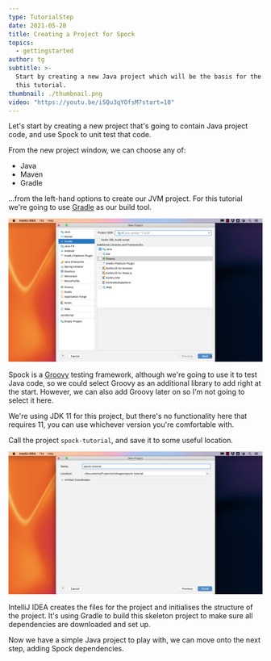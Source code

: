 ```yaml
---
type: TutorialStep
date: 2021-05-20
title: Creating a Project for Spock
topics:
  - gettingstarted
author: tg
subtitle: >-
  Start by creating a new Java project which will be the basis for the rest of
  this tutorial.
thumbnail: ./thumbnail.png
video: "https://youtu.be/i5Qu3qYOfsM?start=10"
---
```


Let's start by creating a new project that's going to contain Java project code, and use Spock to unit test that code.

From the new project window, we can choose any of:

- Java
- Maven
- Gradle

...from the left-hand options to create our JVM project. For this tutorial we're going to use [Gradle](../../working-with-gradle) as our build tool.

![](./01-new-project.png)

Spock is a [Groovy](../../../../topics/groovy) testing framework, although we're going to use it to test Java code, so we could select Groovy as an additional library to add right at the start. However, we can also add Groovy later on so I'm not going to select it here.

We're using JDK 11 for this project, but there's no functionality here that requires 11, you can use whichever version you're comfortable with.

Call the project `spock-tutorial`, and save it to some useful location.

![](./02-project-name.png)

IntelliJ IDEA creates the files for the project and initialises the structure of the project. It's using Gradle to build this skeleton project to make sure all dependencies are downloaded and set up.

Now we have a simple Java project to play with, we can move onto the next step, adding Spock dependencies.
